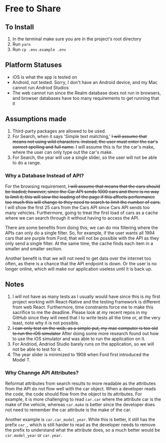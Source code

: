 # Free to Share

## To Install

 1. In the terminal make sure you are in the project's root directory
 2. Run `yarn`
 3. Run `cp .env.example .env`

## Platform Statuses

- iOS is what the app is tested on
- Android, not tested. Sorry, I don't have an Android device, and my Mac cannot run Andriod Studios
- The web cannot run since the Realm database does not run in browsers, and browser databases have too many requirements to get running that it

## Assumptions made

  1. Third-party packages are allowed to be used.
  2. For Search, when it says 'Simple text matching,' ~~I will assume that means not using wild characters. Instead, the user must enter the car's correct spelling and full name.~~ I will assume this is for the car's make, where the user can only type out the car's make.
  3. For Search, the year will use a single slider, so the user will not be able to do a range.


### Why a Database Instead of API?

  For the browsing requirement, ~~I will assume that means that the cars should be loaded; however, since the Car API sends 1000 cars and there is no way to limit it; this will slow the loading of the page if this affects performance too much this will change to they need to search to limit the number of cars.~~ I will show the first 25 cars from the Cars API since Cars API sends too many vehicles. Furthermore, going to treat the first load of cars as a cache where we can search through it without having to access the API.

  There are some benefits from doing this; we can do mix filtering where the APIs can only do a single filter. So, for example, if the user wants all 1994 cars that are purple from Ford, that will not be possible with the API as they only send a single filter. At the same time, the cache finds each item in a smaller and smaller section.

  Another benefit is that we will not need to get data over the internet too often, as there is a chance that the API endpoint is down. Or the user is no longer online, which will make our application useless until it is back up.

## Notes

  1. I will not have as many tests as I usually would have since this is my first project working with React-Native and the testing framework is different from web React. Furthermore, time constraints force me to make this sacrifice to me the deadline. Please look at my recent repos in my GitHub since they will need that I to write tests all the time or, at the very least, note why it is not possible.
  2. ~~I can only test on the web; as a simple put, my mac computer is too old to run the iOS simulator~~ After doing some more research found out how to use the iOS simulator and was able to run the application on it.
  3. For Andriod, Andriod Studio barely runs on the application, so we will not be able to test for it.
  4. The year slider is minimized to 1908 when Ford first introduced the Model T.

### Why Channge API Attributes?

  Reformat attributes from search results to more readable as the attributes from the API do not flow well with the car object. When a developer reads the code, the code should flow from the object to its attributes. For example, it is more challenging to read `car.car` where the attribute car is the make of the vehicle, whereas `car.make` is better since the developer does not need to remember the car attribute is the make of the car.

  Another example is `car.car_model_year`. While this is better, it still has the prefix `car_`, which is still harder to read as the developer needs to remove the prefix to understand what the attribute does, so a much better would be `car.model_year` or `car.year`.
